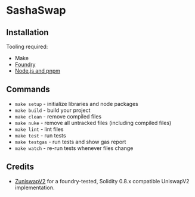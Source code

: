 # SashaSwap

## Installation

Tooling required:

- Make
- [Foundry](https://github.com/foundry-rs/foundry#installation)
- [Node.js and pnpm](https://pnpm.io/installation)

## Commands

- `make setup` - initialize libraries and node packages
- `make build` - build your project
- `make clean` - remove compiled files
- `make nuke` - remove all untracked files (including compiled files)
- `make lint` - lint files
- `make test` - run tests
- `make testgas` - run tests and show gas report
- `make watch` - re-run tests whenever files change

## Credits

- [ZuniswapV2](https://github.com/Jeiwan/zuniswapv2) for a foundry-tested,
  Solidity 0.8.x compatible UniswapV2 implementation.
